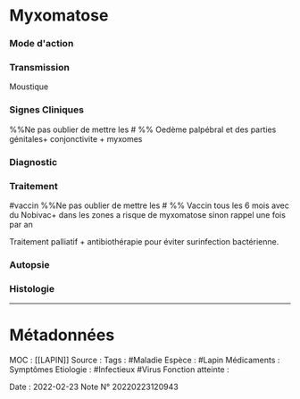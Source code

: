 # Myxomatose
### Mode d'action
### Transmission
Moustique 
### Signes Cliniques
%%Ne pas oublier de mettre les # %%
Oedème palpébral et des parties génitales+ conjonctivite + myxomes 

### Diagnostic
### Traitement
#vaccin
%%Ne pas oublier de mettre les # %% 
Vaccin tous les 6 mois avec du Nobivac+ dans les zones a risque de myxomatose sinon rappel une fois par an 

Traitement palliatif + antibiothérapie pour éviter surinfection bactérienne.
### Autopsie
### Histologie

***

# Métadonnées
MOC : [[LAPIN]]
Source :
Tags : #Maladie 
	Espèce : #Lapin 
	Médicaments :
	Symptômes
	Etiologie : #Infectieux #Virus 
	Fonction atteinte :
	
Date : 2022-02-23
Note N° 20220223120943